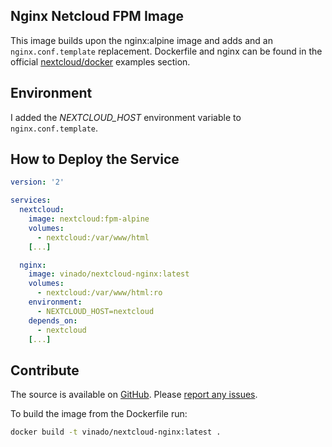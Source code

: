 ## Nginx Netcloud FPM Image

This image builds upon the nginx:alpine image and adds and an `nginx.conf.template` replacement. Dockerfile and nginx can be found in the official [nextcloud/docker](https://github.com/nextcloud/docker/tree/master/.examples) examples section.

## Environment

I added the *NEXTCLOUD_HOST* environment variable to `nginx.conf.template`.

## How to Deploy the Service

```yaml
version: '2'

services:
  nextcloud:
    image: nextcloud:fpm-alpine
    volumes:
      - nextcloud:/var/www/html
    [...]

  nginx:
    image: vinado/nextcloud-nginx:latest
    volumes:
      - nextcloud:/var/www/html:ro
    environment:
      - NEXTCLOUD_HOST=nextcloud
    depends_on:
      - nextcloud
    [...]
```

## Contribute

The source is available on [GitHub](https://github.com/V1ncNet/docker). Please [report any issues](https://github.com/V1ncNet/docker/issues).

To build the image from the Dockerfile run:

```sh
docker build -t vinado/nextcloud-nginx:latest .
```